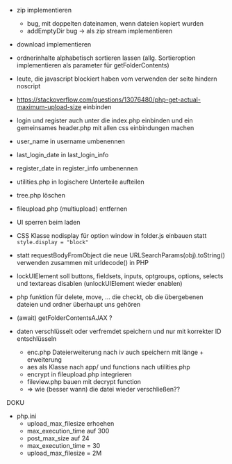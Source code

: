 - zip implementieren
  - bug, mit doppelten dateinamen, wenn dateien kopiert wurden
  - addEmptyDir bug -> als zip stream implementieren

- download implementieren

- ordnerinhalte alphabetisch sortieren lassen (allg. Sortieroption implementieren als parameter für getFolderContents)

- leute, die javascript blockiert haben vom verwenden der seite hindern    noscript

- https://stackoverflow.com/questions/13076480/php-get-actual-maximum-upload-size einbinden

- login und register auch unter die index.php einbinden und ein gemeinsames header.php mit allen css einbindungen machen

- user_name in username umbenennen
- last_login_date in last_login_info
- register_date in register_info umbenennen

- utilities.php in logischere Unterteile aufteilen

- tree.php löschen

- fileupload.php (multiupload) entfernen

- UI sperren beim laden

- CSS Klasse nodisplay für option window in folder.js einbauen statt ```style.display = "block"```

- statt requestBodyFromObject die neue URLSearchParams(obj).toString() verwenden zusammen mit urldecode() in PHP

- lockUIElement soll buttons, fieldsets, inputs, optgroups, options, selects und textareas disablen (unlockUIElement wieder enablen)

- php funktion für delete, move, ... die checkt, ob die übergebenen dateien und ordner überhaupt uns gehören

- (await) getFolderContentsAJAX ?

- daten verschlüsselt oder verfremdet speichern und nur mit korrekter ID entschlüsseln
  - enc.php Dateierweiterung nach iv auch speichern mit länge + erweiterung
  - aes als Klasse nach app/ und functions nach utilities.php
  - encrypt in fileupload.php integrieren
  - fileview.php bauen mit decrypt function
  - => wie (besser wann) die datei wieder verschließen??

DOKU
- php.ini
  - upload_max_filesize erhoehen
  - max_execution_time auf 300
  - post_max_size auf 24
  - max_execution_time = 30
  - upload_max_filesize = 2M